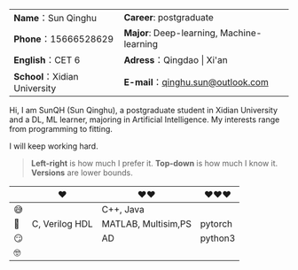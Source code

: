 
|                               |                                             |
| ----------------------------- | ------------------------------------------- |
| **Name**：Sun Qinghu          | **Career**:  postgraduate                   |
| **Phone**：15666528629        | **Major**:  Deep-learning, Machine-learning |
| **English**：CET 6            | **Adress**：Qingdao \| Xi'an                |
| **School**：Xidian University | **E-mail**：qinghu.sun@outlook.com          |

Hi, I am SunQH (Sun Qinghu), a postgraduate student in Xidian University  and a DL, ML learner, majoring in Artificial Intelligence. My interests range from programming to fitting. 

I will keep working hard.

<!-- ##### [My PL Spectrum (WIP 🚧)](https://huangxuan.me/2020/05/05/pl-chart/) -->


> __Left-right__ is how much I prefer it.  __Top-down__ is how much I know it. __Versions__ are lower bounds.

|      | ❤️              | ❤️❤️                  | ❤️❤️❤️     |
| ---- | -------------- | ------------------- | ------- |
| 😅    |                | C++, Java           |         |
| 🧐    | C, Verilog HDL | MATLAB, Multisim,PS | pytorch |
| 😏    |                | AD                  | python3 |
| 🤓    |                |                     |         |

